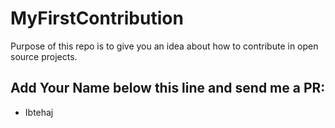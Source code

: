 # MyFirstContribution
Purpose of this repo is to give you an idea about how to contribute in open source projects.


## Add Your Name below this line and send me a PR:

* Ibtehaj
